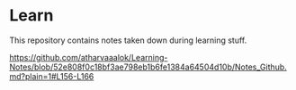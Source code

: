# Learn
This repository contains notes taken down during learning stuff.

https://github.com/atharvaaalok/Learning-Notes/blob/52e808f0c18bf3ae798eb1b6fe1384a64504d10b/Notes_Github.md?plain=1#L156-L166
